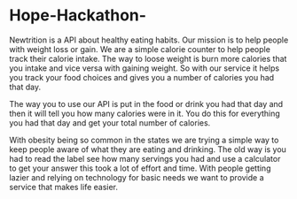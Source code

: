 # Hope-Hackathon-
Newtrition is a API about healthy eating habits. Our mission is to help people with weight loss or gain. We are a simple calorie counter to help people track their calorie intake. The way to loose weight is burn more calories that you intake and vice versa with gaining weight. So with our service it helps you track your food choices and gives you a number of calories you had that day. 

The way you to use our API is put in the food or drink you had that day and then it will tell you how many calories were in it. You do this for everything you had that day and get your total number of calories. 

With obesity being so common in the states we are trying a simple way to keep people aware of what they are eating and drinking. The old way is you had to read the label see how many servings you had and use a calculator to get your answer this took a lot of effort and time. With people getting lazier and relying on technology for basic needs we want to provide a service that makes life easier.